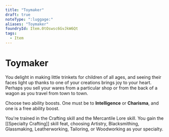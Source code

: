 ```yaml
---
title: "Toymaker"
draft: true
noteType: ":luggage:"
aliases: "Toymaker"
foundryId: Item.0tOswsc6GvJkW6Qt
tags:
  - Item
---
```


# Toymaker

You delight in making little trinkets for children of all ages, and seeing their faces light up thanks to one of your creations brings joy to your heart. Perhaps you sell your wares from a particular shop or from the back of a wagon as you travel from town to town.

Choose two ability boosts. One must be to **Intelligence** or **Charisma**, and one is a free ability boost.

You're trained in the Crafting skill and the Mercantile Lore skill. You gain the [[Specialty Crafting]] skill feat, choosing Artistry, Blacksmithing, Glassmaking, Leatherworking, Tailoring, or Woodworking as your specialty.
